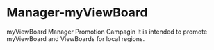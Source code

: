 # Manager-myViewBoard
myViewBoard Manager Promotion Campagin
It is intended to promote myViewBoard and ViewBoards for local regions.
